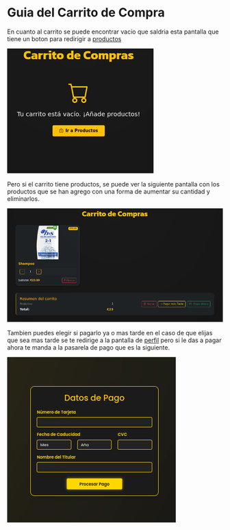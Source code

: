 # Guia del Carrito de Compra

En cuanto al carrito se puede encontrar vacio que saldria esta pantalla que tiene un boton para redirigir a [productos](products.md)

![Carrito Vacio](../../imgs/cart_vacio.png)

Pero si el carrito tiene productos, se puede ver la siguiente pantalla con los productos que se han agrego con una forma de aumentar su cantidad y eliminarlos.

![Carrito](../../imgs/cart.png)

Tambien puedes elegir si pagarlo ya o mas tarde en el caso de que elijas que sea mas tarde se te redirige a la pantalla de [perfil](profile.md) pero si le das a pagar ahora te manda a la pasarela de pago que es la siguiente.

![Pasarela de Pago](../../imgs/pay.png)
